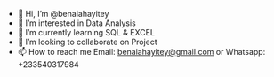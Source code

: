 - 👋 Hi, I’m @benaiahayitey
- 👀 I’m interested in  Data Analysis
- 🌱 I’m currently learning SQL & EXCEL
- 💞️ I’m looking to collaborate on Project
- 📫 How to reach me Email: benaiahayitey@gmail.com or Whatsapp: +233540317984

<!---
benaiahayitey/benaiahayitey is a ✨ special ✨ repository because its `README.md` (this file) appears on your GitHub profile.
You can click the Preview link to take a look at your changes.
--->
